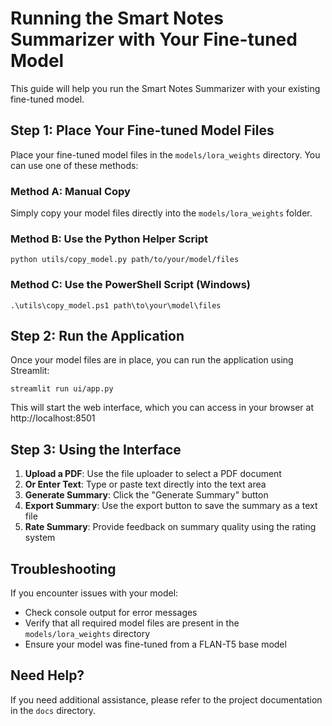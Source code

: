 # Running the Smart Notes Summarizer with Your Fine-tuned Model

This guide will help you run the Smart Notes Summarizer with your existing fine-tuned model.

## Step 1: Place Your Fine-tuned Model Files

Place your fine-tuned model files in the `models/lora_weights` directory. You can use one of these methods:

### Method A: Manual Copy
Simply copy your model files directly into the `models/lora_weights` folder.

### Method B: Use the Python Helper Script
```
python utils/copy_model.py path/to/your/model/files
```

### Method C: Use the PowerShell Script (Windows)
```
.\utils\copy_model.ps1 path\to\your\model\files
```

## Step 2: Run the Application

Once your model files are in place, you can run the application using Streamlit:

```
streamlit run ui/app.py
```

This will start the web interface, which you can access in your browser at http://localhost:8501

## Step 3: Using the Interface

1. **Upload a PDF**: Use the file uploader to select a PDF document
2. **Or Enter Text**: Type or paste text directly into the text area
3. **Generate Summary**: Click the "Generate Summary" button
4. **Export Summary**: Use the export button to save the summary as a text file
5. **Rate Summary**: Provide feedback on summary quality using the rating system

## Troubleshooting

If you encounter issues with your model:

- Check console output for error messages
- Verify that all required model files are present in the `models/lora_weights` directory
- Ensure your model was fine-tuned from a FLAN-T5 base model

## Need Help?

If you need additional assistance, please refer to the project documentation in the `docs` directory.
